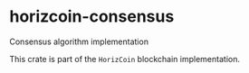 # horizcoin-consensus

Consensus algorithm implementation

This crate is part of the `HorizCoin` blockchain implementation.
